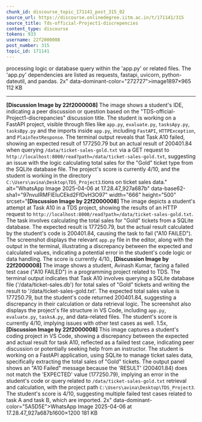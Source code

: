 ```yaml
---
chunk_id: discourse_topic_171141_post_315_02
source_url: https://discourse.onlinedegree.iitm.ac.in/t/171141/315
source_title: Tds-official-Project1-discrepencies
content_type: discourse
tokens: 933
username: 22f2000008
post_number: 315
topic_id: 171141
---
```


 processing logic or database query within the 'app.py' or related files. The 'app.py' dependencies are listed as requests, fastapi, uvicorn, python-dateutil, and pandas. 2x" data-dominant-color="272727">image1897×965 112 KB

---

**[Discussion Image by 22f2000008]** The image shows a student's IDE, indicating a peer discussion or question based on the "TDS-official-Project1-discrepancies" discussion title. The student is working on a FastAPI project, visible through files like `app.py`, `evaluate.py`, `tasksApy.py`, `tasksBpy.py` and the imports inside `app.py`, including `FastAPI`, `HTTPException`, and `PlainTextResponse`. The terminal output reveals that Task A10 failed, showing an expected result of 177250.79 but an actual result of 200401.84 when querying `/data/ticket-sales-gold.txt` via a GET request to `http://localhost:8000/read?path=/data/ticket-sales-gold.txt`, suggesting an issue with the logic calculating total sales for the "Gold" ticket type from the SQLite database file. The project's score is currently 4/10, and the student is working in the directory `C:\Users\avina\Desktop\TDS_Project3`.tions on ticket sales data." alt="WhatsApp Image 2025-04-06 at 17.28.47_927a687b" data-base62-sha1="97nvuIRMFIEIuCEkd2FfDvH3O97" width="666" height="500" srcset="**[Discussion Image by 22f2000008]** The image depicts a student's attempt at Task A10 in a TDS project, showing the results of an HTTP request to `http://localhost:8000/read?path=/data/ticket-sales-gold.txt`. The task involves calculating the total sales for "Gold" tickets from a SQLite database. The expected result is 177250.79, but the actual result calculated by the student's code is 200401.84, causing the task to fail ("A10 FAILED"). The screenshot displays the relevant `app.py` file in the editor, along with the output in the terminal, illustrating a discrepancy between the expected and calculated values, indicating a potential error in the student's code logic or data handling. The score is currently 4/10., **[Discussion Image by 22f2000008]** The image shows a student, Avinash Kumar, facing a failed test case ("A10 FAILED") in a programming project related to TDS. The terminal output indicates that Task A10 involves querying a SQLite database file ('/data/ticket-sales.db') for total sales of "Gold" tickets and writing the result to '/data/ticket-sales-gold.txt'. The expected total sales value is 177250.79, but the student's code returned 200401.84, suggesting a discrepancy in their calculation or data retrieval logic. The screenshot also displays the project's file structure in VS Code, including `app.py`, `evaluate.py`, `tasksA.py`, and data-related files. The student's score is currently 4/10, implying issues with other test cases as well. 1.5x, **[Discussion Image by 22f2000008]** This image captures a student's coding project in VS Code, showing a discrepancy between the expected and actual result for task A10, reflected as a failed test case, indicating peer discussion or potentially seeking help from an instructor. The student is working on a FastAPI application, using SQLite to manage ticket sales data, specifically extracting the total sales of "Gold" tickets. The output panel shows an "A10 Failed" message because the 'RESULT' (200401.84) does not match the 'EXPECTED' value (177250.79), implying an error in the student's code or query related to `/data/ticket-sales-gold.txt` retrieval and calculation, with the project path `C:\Users\avina\Desktop\TDS_Project3`. The student's score is 4/10, suggesting multiple failed test cases related to task A and task B, which are imported. 2x" data-dominant-color="5A5D5E">WhatsApp Image 2025-04-06 at 17.28.47_927a687b1600×1200 181 KB
